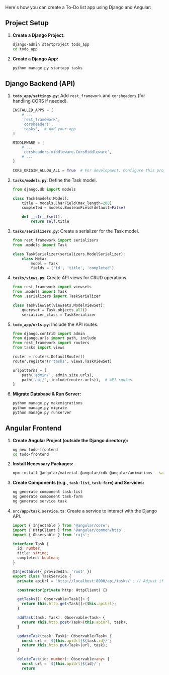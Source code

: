 Here's how you can create a To-Do list app using Django and Angular:

## Project Setup

1. **Create a Django Project:**

   ```bash
   django-admin startproject todo_app
   cd todo_app
   ```

2. **Create a Django App:**

   ```bash
   python manage.py startapp tasks
   ```

## Django Backend (API)

1. **`todo_app/settings.py`**: Add `rest_framework` and `corsheaders` (for handling CORS if needed).

   ```python
   INSTALLED_APPS = [
       # ...
       'rest_framework',
       'corsheaders',
       'tasks',  # Add your app
   ]

   MIDDLEWARE = [
       # ...
       'corsheaders.middleware.CorsMiddleware',
       # ...
   ]

   CORS_ORIGIN_ALLOW_ALL = True  # For development. Configure this properly in production.
   ```

2. **`tasks/models.py`**: Define the Task model.

   ```python
   from django.db import models

   class Task(models.Model):
       title = models.CharField(max_length=200)
       completed = models.BooleanField(default=False)

       def __str__(self):
           return self.title
   ```

3. **`tasks/serializers.py`**: Create a serializer for the Task model.

   ```python
   from rest_framework import serializers
   from .models import Task

   class TaskSerializer(serializers.ModelSerializer):
       class Meta:
           model = Task
           fields = ['id', 'title', 'completed']
   ```

4. **`tasks/views.py`**: Create API views for CRUD operations.

   ```python
   from rest_framework import viewsets
   from .models import Task
   from .serializers import TaskSerializer

   class TaskViewSet(viewsets.ModelViewSet):
       queryset = Task.objects.all()
       serializer_class = TaskSerializer
   ```

5. **`todo_app/urls.py`**: Include the API routes.

   ```python
   from django.contrib import admin
   from django.urls import path, include
   from rest_framework import routers
   from tasks import views

   router = routers.DefaultRouter()
   router.register(r'tasks', views.TaskViewSet)

   urlpatterns = [
       path('admin/', admin.site.urls),
       path('api/', include(router.urls)),  # API routes
   ]
   ```

6. **Migrate Database & Run Server:**

   ```bash
   python manage.py makemigrations
   python manage.py migrate
   python manage.py runserver
   ```

## Angular Frontend

1. **Create Angular Project (outside the Django directory):**

   ```bash
   ng new todo-frontend
   cd todo-frontend
   ```

2. **Install Necessary Packages:**

   ```bash
   npm install @angular/material @angular/cdk @angular/animations --save 
   ```

3. **Create Components (e.g., `task-list`, `task-form`) and Services:**
   ```bash
   ng generate component task-list
   ng generate component task-form
   ng generate service task 
   ```

4. **`src/app/task.service.ts`**: Create a service to interact with the Django API.

   ```typescript
   import { Injectable } from '@angular/core';
   import { HttpClient } from '@angular/common/http';
   import { Observable } from 'rxjs';

   interface Task {
     id: number;
     title: string;
     completed: boolean;
   }

   @Injectable({ providedIn: 'root' })
   export class TaskService {
     private apiUrl = 'http://localhost:8000/api/tasks/'; // Adjust if needed

     constructor(private http: HttpClient) {}

     getTasks(): Observable<Task[]> {
       return this.http.get<Task[]>(this.apiUrl);
     }

     addTask(task: Task): Observable<Task> {
       return this.http.post<Task>(this.apiUrl, task); 
     }

     updateTask(task: Task): Observable<Task> { 
       const url = `${this.apiUrl}${task.id}/`; 
       return this.http.put<Task>(url, task); 
     } 

     deleteTask(id: number): Observable<any> {
       const url = `${this.apiUrl}${id}/`; 
       return